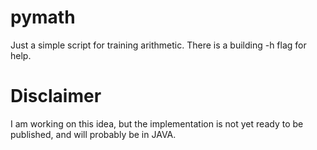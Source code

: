 # pymath
Just a simple script for training arithmetic.
There is a building -h flag for help.
# Disclaimer
I am working on this idea, but the implementation is not yet ready to be published, and will probably be in JAVA.
